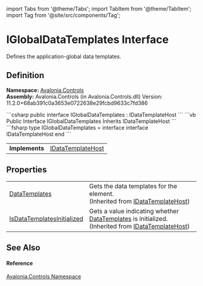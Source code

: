 import Tabs from '@theme/Tabs'; 
import TabItem from '@theme/TabItem'; 
import Tag from '@site/src/components/Tag'; 

# IGlobalDataTemplates Interface


Defines the application-global data templates.



## Definition
**Namespace:** <a href="N_Avalonia_Controls">Avalonia.Controls</a>  
**Assembly:** Avalonia.Controls (in Avalonia.Controls.dll) Version: 11.2.0+68ab391c0a3653e0722638e29fcbd9633c7fd386

<Tabs groupId="api-code-preview">
<TabItem value="csharp" label="C#">
```csharp
public interface IGlobalDataTemplates : IDataTemplateHost
```
</TabItem>
<TabItem value="vb" label="VB">
```vb
Public Interface IGlobalDataTemplates
	Inherits IDataTemplateHost
```
</TabItem>
<TabItem value="fsharp" label="F#">
```fsharp
type IGlobalDataTemplates = 
    interface
        interface IDataTemplateHost
    end
```
</TabItem>
</Tabs>

<table>
<tr><td><strong>Implements</strong></td><td><a href="T_Avalonia_Controls_Templates_IDataTemplateHost">IDataTemplateHost</a></td></tr>
</table>



## Properties
<table>
<tr>
<td><a href="P_Avalonia_Controls_Templates_IDataTemplateHost_DataTemplates">DataTemplates</a></td>
<td>Gets the data templates for the element.<br />(Inherited from <a href="T_Avalonia_Controls_Templates_IDataTemplateHost">IDataTemplateHost</a>)</td>
</tr>
<tr>
<td><a href="P_Avalonia_Controls_Templates_IDataTemplateHost_IsDataTemplatesInitialized">IsDataTemplatesInitialized</a></td>
<td>Gets a value indicating whether <a href="P_Avalonia_Controls_Templates_IDataTemplateHost_DataTemplates">DataTemplates</a> is initialized.<br />(Inherited from <a href="T_Avalonia_Controls_Templates_IDataTemplateHost">IDataTemplateHost</a>)</td>
</tr>
</table>

## See Also


#### Reference
<a href="N_Avalonia_Controls">Avalonia.Controls Namespace</a>  
